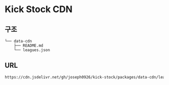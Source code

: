 # Kick Stock CDN

## 구조

```
└── data-cdn
    ├── README.md
    └── leagues.json
```

## URL

```sh
https://cdn.jsdelivr.net/gh/joseph0926/kick-stock/packages/data-cdn/leagues.json
```
